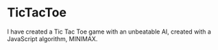 # TicTacToe
I have created a Tic Tac Toe game with an unbeatable AI, created with a JavaScript algorithm, MINIMAX.
